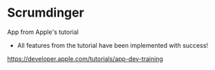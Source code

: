 # Scrumdinger 

App from Apple's tutorial

- All features from the tutorial have been implemented with success!

https://developer.apple.com/tutorials/app-dev-training
